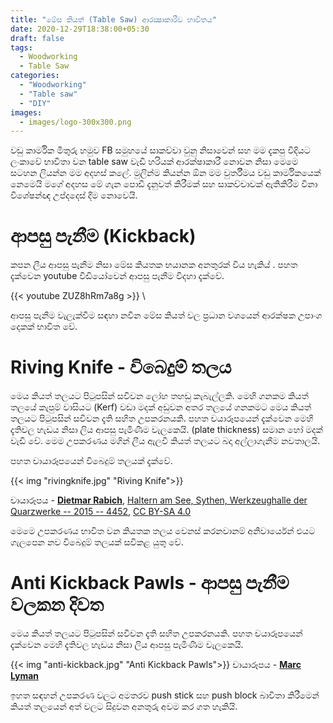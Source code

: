 ```yaml
---
title: "මේස කියත් (Table Saw) ආරක්‍ෂාකාරීව භාවිතය"
date: 2020-12-29T18:38:00+05:30
draft: false
tags:
  - Woodworking
  - Table Saw
categories:
  - "Woodworking"
  - "Table saw"
  - "DIY"
images:
  - images/logo-300x300.png
---
```


වඩු කාර්මික මිතුරු හමුව FB සමුහයේ සාකච්චා වුනු නිසාවෙන්  සහ මම දැකපු විදියට ලංකාවේ භාවිතා වන table saw  වැඩි හරියක් ආරක්ෂාකාරී නොවන නිසා මෙමෙ සටහන ලියන්න මම අදහස් කලේ. මුලින්ම කියන්න ඕන මම වුර්තීමය වඩු කාර්මිකයෙක් නෙමෙයි  මගේ අදහස මේ ගැන පොඩි දැනුවත් කිරීමක්   සහ සාකච්චාවක් ඇතිකිරීම විනා විශේෂන්ඥ  උප්දදෙස් දීම නොවෙයි.

# ආපසු පැනීම (Kickback) 
කපන ලීය ආපසු පැනීම නිසා මේස කියතක භයානක අනතුරක් විය හැකිය් . පහත දැක්වෙන youtube විඩියෝවෙන් ආපසු පැනීම විදහා දැක්වේ.

{{< youtube ZUZ8hRm7a8g >}} \

ආපසු පැනීම වැලැක්වීම සඳහා නවීන මේස කියත් වල ප්‍රධාන වශයෙන් ආරක්ෂක උපාංග දෙකක් භාවිත වේ.

# Riving Knife  - විබෙදුම් තලය

මෙය කියත් තලයට පිටුපසින් සවිවන ලෝහ තහඩු කැබැල්ලකි. මෙහි ගනකම කියත් තලයේ කැපුම් වාසියට (Kerf) වඩා මදක් අඩුවන අතර තලයේ ගනකමට මෙය කියත් තලයට පිටුපසින් සවිවන දැති සහිත උපකරනයකි. පහත චයාරූපයෙන් දැක්වෙන මෙහි දැතිවල හැඩය නිසා ලිය ආපසු පැමිණීම වැලකෙයි.
(plate  thickness) සමාන හෝ මදක් වැඩි වේ. මෙම උපකරණය මගින් ලීය ඇලවී කියත් තලයට බදා අල්ලාගැනීම නවතාලයි. 

පහත චායාරූපයෙන් විබෙදුම් තලයක් දැක්වේ.

{{< img "rivingknife.jpg" "Riving Knife">}}

චායාරූපය - **[Dietmar Rabich](https://commons.wikimedia.org/wiki/User:XRay)**, [Haltern am See, Sythen, Werkzeughalle der Quarzwerke -- 2015 -- 4452](https://commons.wikimedia.org/wiki/File:Haltern_am_See,_Sythen,_Werkzeughalle_der_Quarzwerke_--_2015_--_4452.jpg), [CC BY-SA 4.0](https://creativecommons.org/licenses/by-sa/4.0/legalcode)

මෙමෙ උපකරණය භාවිත වන කියතක තලය වෙනස් කරනවානම් අනිවාර්යෙන් එයට ගැලපෙන නව විබෙදුම් තලයක් සවිකළ යුතු වේ.

# Anti Kickback Pawls - ආපසු පැනීම වලකන දිවත
මෙය කියත් තලයට පිටුපසින් සවිවන දැති සහිත උපකරනයකි. පහත චයාරූපයෙන් දැක්වෙන මෙහි දැතිවල හැඩය නිසා ලිය ආපසු පැමිණීම වැලකෙයි.

{{< img "anti-kickback.jpg" "Anti Kickback Pawls">}}
චායාරූපය - **[Marc Lyman](https://homefixated.com/bosch-reaxx-review/)**

ඉහත සඳහන් උපකරණ වලට අමතරව push stick සහ push block බාවිතා කිරීමෙන් කියත් තලයෙන් අත් වලට සිදුවන අනතුරු අවම කර ගත හැකියි.